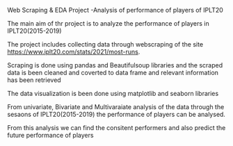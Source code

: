 Web Scraping & EDA Project -Analysis of performance of players of IPLT20


The main aim of thr project is to analyze the performance of players in IPLT20(2015-2019)

The project includes collecting data through webscraping of the site https://www.iplt20.com/stats/2021/most-runs.  

Scraping is done using pandas and Beautifulsoup libraries and the  scraped data is been cleaned and coverted to data frame and relevant information has been retrieved 

The data visualization is been done using matplotlib and seaborn libraries 

From  univariate, Bivariate and Multivaraiate analysis of the  data through the sesaons of IPLT20(2015-2019) the performance of players can be analysed.

From this analysis  we  can find the consitent performers and also predict the  future performance of players 
